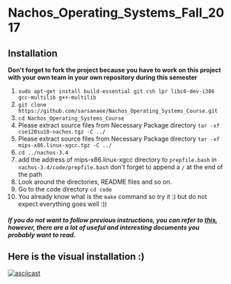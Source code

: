 # Nachos_Operating_Systems_Fall_2017

## Installation

**Don't forget to fork the project because you have to work on this project with your own team in your own repository during this semester**

1) `sudo apt-get install build-essential git csh lpr libc6-dev-i386 gcc-multilib g++-multilib` </br>
2) `git clone https://github.com/sarsanaee/Nachos_Operating_Systems_Course.git` </br>
3) `cd Nachos_Operating_Systems_Course` </br>
4) Please extract source files from Necessary Package directory `tar -xf cse120su10-nachos.tgz -C ../`</br> 
5) Please extract source files from Necessary Package directory `tar -xf mips-x86.linux-xgcc.tgz -C ../` </br>
6) `cd ../nachos-3.4` </br>
7) add the address of mips-x86.linux-xgcc directory to `prepfile.bash` in `nachos-3.4/code/prepfile.bash` don't forget to append a `/` at the end of the path</br>
8) Look around the directories, README files and so on. </br>
9) Go to the code directory `cd code` </br>
10) You already know what is the `make` command so try it :) but do not expect everything goes well :)) </br>

##### If you do not want to follow previous instructions, you can refer to [this](http://homes.cs.washington.edu/~tom/nachos/), however, there are a lot of useful and interesting documents you probably want to read.

## Here is the visual installation :)

[![asciicast](https://asciinema.org/a/b6pc2zok0gagrmyp1e0oi67e2.png)](https://asciinema.org/a/b6pc2zok0gagrmyp1e0oi67e2)

